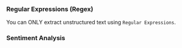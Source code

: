 ### Regular Expressions (Regex)
You can ONLY extract unstructured text using ```Regular Expressions```. 


### Sentiment Analysis